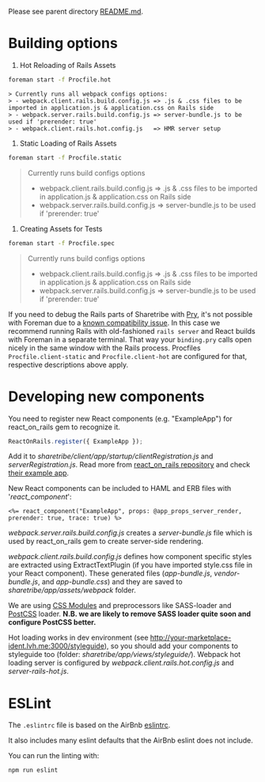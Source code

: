 Please see parent directory [README.md](../README.md).

Building options
==========================
  1. Hot Reloading of Rails Assets

  ```bash
  foreman start -f Procfile.hot
  ```
    > Currently runs all webpack configs options:
    > - webpack.client.rails.build.config.js => .js & .css files to be imported in application.js & application.css on Rails side
    > - webpack.server.rails.build.config.js => server-bundle.js to be used if 'prerender: true'
    > - webpack.client.rails.hot.config.js   => HMR server setup

  1. Static Loading of Rails Assets
  ```bash
  foreman start -f Procfile.static
  ```
  > Currently runs build configs options
  > - webpack.client.rails.build.config.js => .js & .css files to be imported in application.js & application.css on Rails side
  > - webpack.server.rails.build.config.js => server-bundle.js to be used if 'prerender: true'


  1. Creating Assets for Tests
  ```bash
  foreman start -f Procfile.spec
  ```
  > Currently runs build configs options
  > - webpack.client.rails.build.config.js => .js & .css files to be imported in application.js & application.css on Rails side
  > - webpack.server.rails.build.config.js => server-bundle.js to be used if 'prerender: true'

If you need to debug the Rails parts of Sharetribe with [Pry](https://github.com/pry/pry), it's not possible with Foreman due to a [known compatibility issue](https://github.com/ddollar/foreman/pull/536). In this case we recommend running Rails with old-fashioned `rails server` and React builds with Foreman in a separate terminal. That way your `binding.pry` calls open nicely in the same window with the Rails process. Procfiles `Procfile.client-static` and `Procfile.client-hot` are configured for that, respective descriptions above apply.


Developing new components
==========================

You need to register new React components (e.g. "ExampleApp") for react_on_rails gem to recognize it.
```js
ReactOnRails.register({ ExampleApp });
```
Add it to _sharetribe/client/app/startup/clientRegistration.js_ and _serverRegistration.js_. Read more from [react_on_rails repository](https://github.com/shakacode/react_on_rails) and check [their example app](https://github.com/shakacode/react_on_rails/tree/master/spec/dummy).

New React components can be included to HAML and ERB files with '_react_component_':
```erb
<%= react_component("ExampleApp", props: @app_props_server_render, prerender: true, trace: true) %>
```

_webpack.server.rails.build.config.js_ creates a _server-bundle.js_ file which is used by react_on_rails gem to create server-side rendering.

_webpack.client.rails.build.config.js_ defines how component specific styles are extracted using ExtractTextPlugin (if you have imported style.css file in your React component). These generated files (_app-bundle.js_, _vendor-bundle.js_, and _app-bundle.css_) and they are saved to _sharetribe/app/assets/webpack_ folder.

We are using [CSS Modules](https://github.com/css-modules/css-modules) and preprocessors like SASS-loader and [PostCSS](https://github.com/postcss/postcss) loader.
**N.B. we are likely to remove SASS loader quite soon and configure PostCSS better.**

Hot loading works in dev environment (see http://your-marketplace-ident.lvh.me:3000/styleguide), so you should add your components to styleguide too (folder: _sharetribe/app/views/styleguide/_).
Webpack hot loading server is configured by _webpack.client.rails.hot.config.js_ and _server-rails-hot.js_.

ESLint
==========================
The `.eslintrc` file is based on the AirBnb [eslintrc](https://github.com/airbnb/javascript/blob/master/linters/.eslintrc).

It also includes many eslint defaults that the AirBnb eslint does not include.

You can run the linting with:

    npm run eslint
